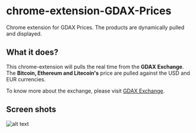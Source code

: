 # chrome-extension-GDAX-Prices
Chrome extension for GDAX Prices. The products are dynamically pulled and displayed.

## What it does?
This chrome-extension will pulls the real time from the **GDAX Exchange**. The **Bitcoin, Ethereum and Litecoin's** price are pulled against the USD and EUR currencies. 

To know more about the exchange, please visit [GDAX Exchange](https://www.gdax.com/).

## Screen shots
![alt text]()
